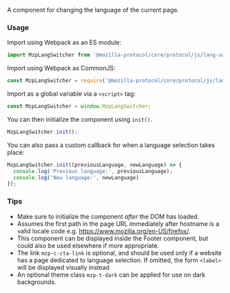 A component for changing the language of the current page.

### Usage

Import using Webpack as an ES module:

```javascript
import MzpLangSwitcher from '@mozilla-protocol/core/protocol/js/lang-switcher';
```

Import using Webpack as CommonJS:

```javascript
const MzpLangSwitcher = require('@mozilla-protocol/core/protocol/js/lang-switcher');
```

Import as a global variable via a `<script>` tag:

```javascript
const MzpLangSwitcher = window.MzpLangSwitcher;
```

You can then initialize the component using `init()`.

```javascript
MzpLangSwitcher.init();
```

You can also pass a custom callback for when a language selection takes place:

```javascript
MzpLangSwitcher.init((previousLanguage, newLanguage) => {
  console.log('Previous language:', previousLanguage);
  console.log('New language:', newLanguage)
});
```

### Tips

- Make sure to initialize the component *after* the DOM has loaded.
- Assumes the first path in the page URL immediately after hostname is a valid locale code e.g. https://www.mozilla.org/en-US/firefox/.
- This component can be displayed inside the Footer component, but could also be used elsewhere if more appropriate.
- The link `mzp-c-cta-link` is optional, and should be used only if a website has a page dedicated to language selection. If omitted, the form `<label>` will be displayed visually instead
- An optional theme class `mzp-t-dark` can be applied for use on dark backgrounds.
